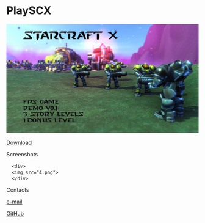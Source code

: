 # PlaySCX


<div>
<img src="titledemo.png">
</div>

<div>
<p>
<a href="https://drive.google.com/drive/folders/18_XUSzPFyL2tL0LKItUpBtker0X0TdP1" target="_blank">Download</a></p>
</div>

<p>Screenshots</p>

      <div>
      <img src="4.png">
      </div>
   

<p>Contacts</p>

<p>
<a href="mailto:ezda.zvezda@gmail.com">e-mail</a>
</p>
<p>
<a href="https://github.com/ezdazvezda" target="_blank">GitHub</a>
</p>


</body>

</html>
